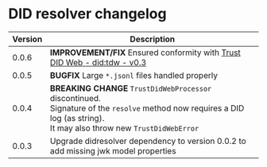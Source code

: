 # DID resolver changelog

| Version | Description                                                                                                                                                                       |
|---------|-----------------------------------------------------------------------------------------------------------------------------------------------------------------------------------|
| 0.0.6   | **IMPROVEMENT/FIX** Ensured conformity with [Trust DID Web - did:tdw - v0.3](https://identity.foundation/trustdidweb/v0.3/)                                                       |
| 0.0.5   | **BUGFIX** Large `*.jsonl` files handled properly                                                                                                                                 |
| 0.0.4   | **BREAKING CHANGE** `TrustDidWebProcessor` discontinued. <br/>Signature of the `resolve` method now requires a DID log (as string). <br/>It may also throw new `TrustDidWebError` |
| 0.0.3   | Upgrade didresolver dependency to version 0.0.2 to add missing jwk model properties                                                                                               |


